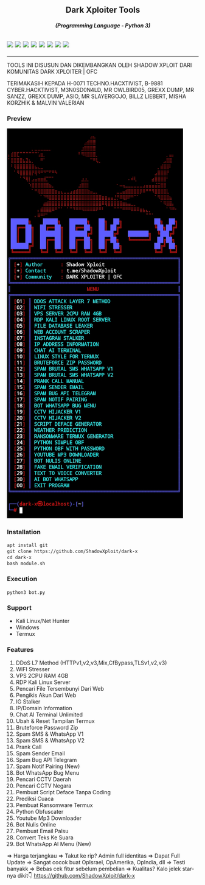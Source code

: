 <h2 align="center">Dark Xploiter Tools</h2>
<em><h4 align="center">(Programming Language - Python 3)</h4></em>

 <h2><img src="https://img.shields.io/badge/Author-./Shadow Xploit-blueviolet"/>
<img src="https://img.shields.io/badge/Tool-DarkX-red"/>
<img src="https://img.shields.io/badge/Made%20with-Python%20and%20Bash-yellowgreen"/> <img src="https://img.shields.io/badge/Version-1.4-9cf"/>
<img src="https://img.shields.io/github/issues/ShadowXploit/dark-x.svg?color=%23ff0000"/> <img
<img src="https://img.shields.io/github/forks/ShadowXploit/dark-x.svg?color=%23ffff00"/> <img
<img src="https://img.shields.io/github/stars/ShadowXploit/dark-x.svg?color=%23ff3300"/> <img
<img src="https://img.shields.io/github/license/ShadowXploit/dark-x.svg?color=%230000ff"/> <img
</center>
  </h2>
  <hr>


TOOLS INI DISUSUN DAN DIKEMBANGKAN OLEH SHADOW XPLOIT DARI KOMUNITAS DARK XPLOITER | OFC

TERIMAKASIH KEPADA H-0071 TECHNO.HACXTIVIST, B-9881 CYBER.HACKTIVIST, M3N0SD0N4LD, MR OWLBIRD05, GREXX DUMP, MR SANZZ, GREXX DUMP, ASIO, MR SLAYERGOJO, BILLZ LIEBERT, MISHA KORZHIK & MALVIN VALERIAN

### Preview
<img src="https://raw.githubusercontent.com/ShadowXploit/dark-x/main/IMG_20240916_064122.jpg">

<p align="center">

### Installation
    apt install git
    git clone https://github.com/ShadowXploit/dark-x
    cd dark-x
    bash module.sh

### Execution
    python3 bot.py

### Support
- Kali Linux/Net Hunter
- Windows
- Termux

### Features
 01. DDoS L7 Method (HTTPv1,v2,v3,Mix,CfBypass,TLSv1,v2,v3)
 02. WIFI Stresser
 03. VPS 2CPU RAM 4GB
 04. RDP Kali Linux Server
 05. Pencari File Tersembunyi Dari Web
 06. Pengikis Akun Dari Web
 07. IG Stalker
 08. IP/Domain Information
 09. Chat AI Terminal Unlimited
 10. Ubah & Reset Tampilan Termux
 11. Bruteforce Password Zip 
 12. Spam SMS & WhatsApp V1
 13. Spam SMS & WhatsApp V2
 14. Prank Call 
 15. Spam Sender Email
 16. Spam Bug API Telegram
 17. Spam Notif Pairing (New)
 18. Bot WhatsApp Bug Menu
 19. Pencari CCTV Daerah
 20. Pencari CCTV Negara
 21. Pembuat Script Deface Tanpa Coding
 22. Prediksi Cuaca
 23. Pembuat Ransomware Termux
 25. Python Obfuscater
 26. Youtube Mp3 Downloader
 27. Bot Nulis Online
 28. Pembuat Email Palsu
 29. Convert Teks Ke Suara
 30. Bot WhatsApp AI Menu (New)
 
 =>  Harga terjangkau
 =>  Takut ke rip? Admin full identitas
 =>  Dapat Full Update
 =>  Sangat cocok buat OpIsrael, OpAmerika, OpIndia, dll
 =>  Testi banyakk
 =>  Bebas cek fitur sebelum pembelian
 =>  Kualitas? Kalo jelek star-nya dikit👇
     https://github.com/ShadowXploit/dark-x

